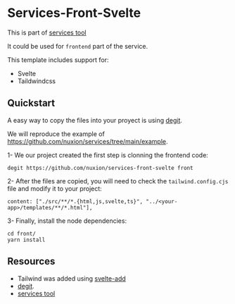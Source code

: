# Services-Front-Svelte

This is part of [services tool](https://github.com/nuxion/services)

It could be used for `frontend` part of the service. 

This template includes support for:

- Svelte
- Taildwindcss

## Quickstart

A easy way to copy the files into your proyect is using [degit](https://github.com/Rich-Harris/degit).

We will reproduce the example of https://github.com/nuxion/services/tree/main/example.

1- We our project created the first step is clonning the frontend code:

```
degit https://github.com/nuxion/services-front-svelte front
```

2- After the files are copied, you will need to check the `tailwind.config.cjs` file and modify it to your project: 

```
content: ["./src/**/*.{html,js,svelte,ts}", "../<your-app>/templates/**/*.html"],
```


3- Finally, install the node dependencies:

```
cd front/
yarn install
```

## Resources

- Tailwind was added using [svelte-add](https://github.com/svelte-add/)
- [degit](https://github.com/Rich-Harris/degit).
- [services tool](https://github.com/nuxion/services)
